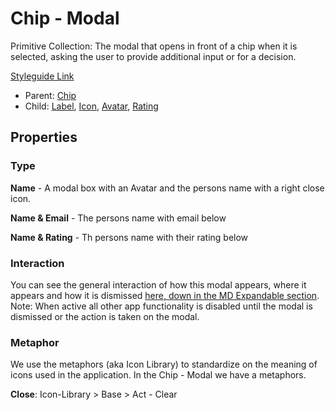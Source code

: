 # Chip - Modal

Primitive Collection: The modal that opens in front of a chip when it is selected, asking the user to provide additional input or for a decision.

[Styleguide Link](https://zpl.io/boAY9QZ)

- Parent: [Chip](https://github.com/able-app/docs/blob/7bb2457d172a78e9e6528e086a642c45224c701f/controls/%CE%B5%20elements/chip/chip.md)
- Child: [Label](https://github.com/able-app/docs/blob/78b7d0a469492d69eba8f33ae838468642242f52/controls/%CE%B5%20elements/label.md), [Icon](https://github.com/able-app/docs/blob/79c4b081b07ceefe4735af4cfe3099b297a9ad69/controls/%CE%B5%20elements/icon/icon.md), [Avatar](https://github.com/able-app/docs/blob/d689178b930c7095c750671b112985ac09eccd08/controls/%CE%B5%20elements/avatar/avatar.md), [Rating](https://github.com/able-app/docs/blob/7bb2457d172a78e9e6528e086a642c45224c701f/controls/%CE%B5%20elements/rating/rating.md)

## Properties

### Type

**Name** - A modal box with an Avatar and the persons name with a right close icon.

**Name & Email** - The persons name with email below

**Name & Rating** - Th persons name with their rating below

### Interaction

You can see the general interaction of how this modal appears, where it appears and how it is dismissed [here, down in the MD Expandable section](https://material.io/components/chips#input-chips).  Note: When active all other app functionality is disabled until the modal is dismissed or the action is taken on the modal.

### Metaphor

We use the metaphors (aka Icon Library) to standardize on the meaning of icons used in the application.  In the Chip - Modal we have a metaphors.

**Close**: Icon-Library > Base > Act - Clear
